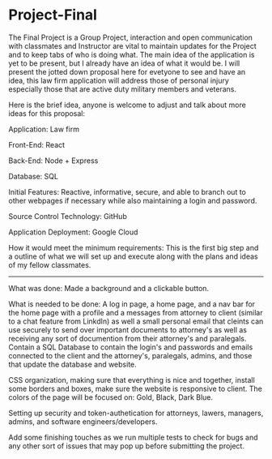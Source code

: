 # Project-Final
The Final Project is a Group Project, interaction and open communication with classmates and Instructor are vital to maintain updates for the Project and to keep tabs of who is doing what.
The main idea of the application is yet to be present, but I already have an idea of what it would be. I will present the jotted down proposal here for evetyone to see and have an idea, this law firm application will address those of personal injury especially those that are active duty military members and veterans.

Here is the brief idea, anyone is welcome to adjust and talk about more ideas for this proposal:

Application: Law firm 

Front-End: React 

Back-End: Node + Express 

Database: SQL 

Initial Features: Reactive, informative, secure, and able to branch out to other webpages if necessary while also maintaining a login and password. 

Source Control Technology: GitHub 

Application Deployment: Google Cloud 

How it would meet the minimum requirements: This is the first big step and a outline of what we will set up and execute along with the plans and ideas of my fellow classmates.
______________________________________________________________________________________________________________________________________________________________________________

What was done: Made a background and a clickable button.

What is needed to be done: A log in page, a home page, and a nav bar for the home page with a profile and a messages from attorney to client (similar to a chat feature from LinkdIn) as well a small personal email that cleints can use securely to send over important documents to attorney's as well as receiving any sort of documention from their attorney's and paralegals. Contain a SQL Database to contain the login's and passwords and emails connected to the client and the attorney's, paralegals, admins, and those that update the database and website.

CSS organization, making sure that everything is nice and together, install some borders and boxes, make sure the website is responsive to client. The colors of the page will be focused on: Gold, Black, Dark Blue. 

Setting up security and token-authetication for attorneys, lawers, managers, admins, and software engineers/developers.

Add some finishing touches as we run multiple tests to check for bugs and any other sort of issues that may pop up before submitting the project.

